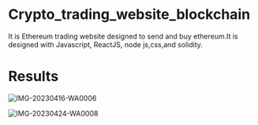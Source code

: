 # Crypto_trading_website_blockchain
 
It is Ethereum trading website designed to send and buy ethereum.It is designed with Javascript, ReactJS, node js,css,and solidity.

# Results

![IMG-20230416-WA0006](https://github.com/bhumikasutar05/Crypto_trading_website_blockchain/assets/141392269/ba8ed39f-5c31-4b7f-809b-a618b41e9351)


![IMG-20230424-WA0008](https://github.com/bhumikasutar05/Crypto_trading_website_blockchain/assets/141392269/23dd7a3f-ef82-46b5-abc8-89a069e8aed5)






